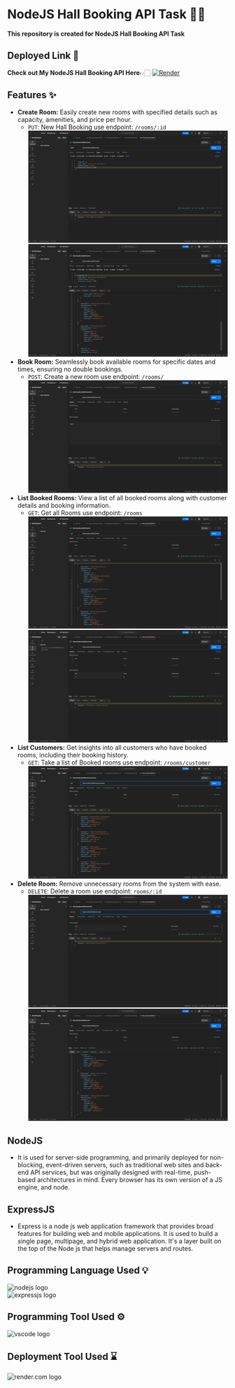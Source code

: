 # NodeJS Hall Booking API Task 🏫📅

**This repository is created for NodeJS Hall Booking API Task** 

## Deployed Link 🔗
  **Check out My NodeJS Hall Booking API Here**👉🏻 [![Render](https://img.shields.io/badge/Render-%46E3B7.svg?style=for-the-badge&logo=render&logoColor=white)](https://nodejstask-2.onrender.com)

## Features ✨

- **Create Room:** Easily create new rooms with specified details such as capacity, amenities, and price per hour.
    - `PUT`: New Hall Booking use endpoint: `/rooms/:id`      
![alt text](<Output Screenshots/Screenshot (316).png>)
![alt text](<Output Screenshots/Screenshot (317).png>)
- **Book Room:** Seamlessly book available rooms for specific dates and times, ensuring no double bookings.
    - `POST`: Create a new room use endpoint: `/rooms/`
![alt text](<Output Screenshots/Screenshot (315).png>)
- **List Booked Rooms:** View a list of all booked rooms along with customer details and booking information.
    - `GET`: Get all Rooms use endpoint: `/rooms` 
![alt text](<Output Screenshots/Screenshot (313).png>)
![alt text](<Output Screenshots/Screenshot (309).png>)
- **List Customers:** Get insights into all customers who have booked rooms, including their booking history.
    - `GET`: Take a list of Booked rooms use endpoint: `/rooms/customer` 
![alt text](<Output Screenshots/Screenshot (314).png>)
- **Delete Room:** Remove unnecessary rooms from the system with ease.
   - `DELETE`: Delete a room use endpoint: `rooms/:id`
![alt text](<Output Screenshots/Screenshot (320).png>)
![alt text](<Output Screenshots/Screenshot (319).png>)
## NodeJS
  - It is used for server-side programming, and primarily deployed for non-blocking, event-driven servers, such as traditional web sites and back-end API services, but was originally designed with real-time, push-based architectures in mind. Every browser has its own version of a JS engine, and node.

## ExpressJS
  - Express is a node js web application framework that provides broad features for building web and mobile applications. It is used to build a single page, multipage, and hybrid web application. It's a layer built on the top of the Node js that helps manage servers and routes.

## Programming Language Used 💡
    
  <div align="left">
  <img src="https://www.svgrepo.com/show/376337/node-js.svg" height="100" alt="nodejs logo"  />
  <img width="50" />
  </div>

  <div align="left">
  <img src="https://www.svgrepo.com/show/353724/express.svg" height="100" alt="expressjs logo"  />
  <img width="50" />
  </div>

## Programming Tool Used ⚙️

  <div align="left">
  <img src="https://www.svgrepo.com/show/354522/visual-studio-code.svg" height="100" alt="vscode logo"  />
  <img width="30" />
  </div>
    

## Deployment Tool Used ⌛

  <div align="left">
  <img src="https://global.discourse-cdn.com/business6/uploads/render/original/2X/a/ad2cd49c57c27455f695b61f3f8a01571697b336.svg" height="100" alt="render.com logo"  />
  <img width="30" />
  </div>